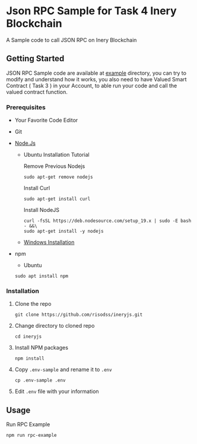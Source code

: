 # Json RPC Sample for Task 4 Inery Blockchain
A Sample code to call JSON RPC on Inery Blockchain

## Getting Started

JSON RPC Sample code are available at [example](https://github.com/risodss/ineryjs/new/master/sample) directory, you can try to modify and understand how it works, you also need to have Valued Smart Contract ( Task 3 ) in your Account, to able run your code and call the valued contract function.


### Prerequisites

- Your Favorite Code Editor
- Git
- [Node.Js](https://nodejs.dev/en/)

  - Ubuntu Installation Tutorial

    Remove Previous Nodejs

    ```
    sudo apt-get remove nodejs
    ```

    Install Curl

    ```
    sudo apt-get install curl
    ```

    Install NodeJS

    ```
    curl -fsSL https://deb.nodesource.com/setup_19.x | sudo -E bash - &&\
    sudo apt-get install -y nodejs
    ```

    

  - [Windows Installation](https://nodejs.org/dist/v18.12.1/node-v18.12.1-x64.msi)

- npm

  - Ubuntu

  ```
  sudo apt install npm
  ```


### Installation

1. Clone the repo

   ```
   git clone https://github.com/risodss/ineryjs.git
   ```

2. Change directory to cloned repo

   ```
   cd ineryjs
   ```

3. Install NPM packages

   ```
   npm install
   ```

4. Copy `.env-sample` and rename it to `.env`

   ```
   cp .env-sample .env
   ```

5. Edit ```.env``` file with your information



## Usage

Run RPC Example

```
npm run rpc-example
```
